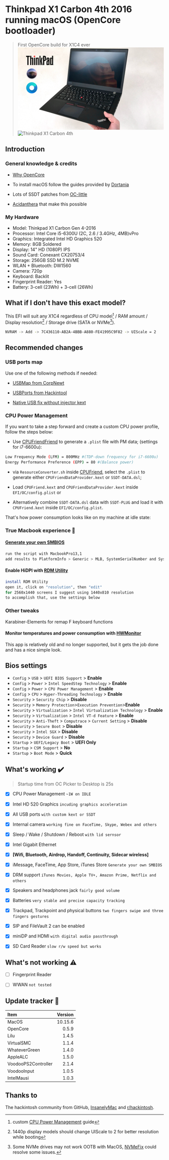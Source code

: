 # Thinkpad X1 Carbon 4th 2016 running macOS (OpenCore bootloader)

> First OpenCore build for X1C4 ever
![Thinkpad X1 Carbon 4th](/9655a000-777e-11ea-8d08-324a538ea84d.png)
![Thinkpad X1 Carbon 4th](/82284559-ADFC-4FF3-AABA-B98FD046EDB6.JPG)


## Introduction

### General knowledge & credits

* [Why OpenCore](https://dortania.github.io/OpenCore-Install-Guide/why-oc.html)

* To install macOS follow the guides provided by [Dortania](https://dortania.github.io)

* Lots of SSDT patches from [OC-little](https://translate.google.it/translate?sl=zh-CN&tl=en&u=https%3A%2F%2Fgithub.com%2Fdaliansky%2FOC-little)

* [Acidanthera](https://github.com/acidanthera) that make this possible


### My Hardware

* Model: Thinkpad X1 Carbon Gen 4-2016
* Processor: Intel Core i5-6300U (2C, 2.6 / 3.4GHz, 4MB)vPro
* Graphics: Integrated Intel HD Graphics 520
* Memory: 8GB Soldered
* Display: 14" HD (1080P) IPS
* Sound Card: Conexant CX20753/4
* Storage: 256GB SSD M.2 NVME
* WLAN + Bluetooth: DW1560
* Camera: 720p
* Keyboard: Backlit
* Fingerprint Reader: Yes
* Battery: 3-cell (23Wh) + 3-cell (26Wh)


## What if I don't have this exact model?


This EFI will suit any X1C4 regardless of CPU model[^1] / RAM amount / Display resolution[^2] / Storage drive (SATA or NVMe[^3]).

[^1]: custom [CPU Power Management](#cpu-power-management) guide

[^2]: 1440p display models should change UIScale to 2 for better resolution while booting
```sh
NVRAM -> Add -> 7C436110-AB2A-4BBB-A880-FE41995C9F82 -> UIScale = 2
```

[^3]: Some NVMe drives may not work OOTB with MacOS, [NVMeFix](https://github.com/acidanthera/NVMeFix) could resolve some issues.

## Recommended changes

### USB ports map

Use one of the following methods if needed:

* [USBMap from CorpNewt](https://github.com/corpnewt?tab=repositories)

* [USBPorts from Hackintool](https://github.com/headkaze/Hackintool)

* [Native USB fix without injector kext](https://www.olarila.com/topic/6878-guide-native-usb-fix-for-notebooks-no-injectorkext-required/?tab=comments#comment-88412)

### CPU Power Management

If you want to take a step forward and create a custom CPU power profile, follow the steps below:

* Use [CPUFriendFriend](https://github.com/corpnewt/CPUFriendFriend) to generate  a `.plist` file with PM data; (settings for i7-6600u):

```sh
Low Frequency Mode (LFM) = 800MHz #(TDP-down frequency for i7-6600u)
Energy Performance Preference (EPP) = 80 #(Balance power)
```
* via `ResourceConverter.sh` inside [CPUFriend](https://github.com/acidanthera/CPUFriend), select the `.plist` to generate either `CPUFriendDataProvider.kext` or `SSDT-DATA.dsl`;

* Load `CPUFriend.kext` and `CPUFriendDataProvider.kext` inside `EFI/OC/config.plist` or

* Alternatively combine `SSDT-DATA.dsl` data with `SSDT-PLUG` and load it with `CPUFriend.kext` inside `EFI/OC/config.plist`.

That's how power consumption looks like on my machine at idle state:


### True Macbook experience 

#### [Generate your own SMBIOS](https://github.com/corpnewt/GenSMBIOS)
```sh
run the script with MacbookPro13,1
add results to PlatformInfo > Generic > MLB, SystemSerialNumber and SystemUUID
```

#### Enable HiDPI with [RDM Utility](https://github.com/usr-sse2/RDM/releases)
```sh
install RDM Utility
open it, click on "resolution", then "edit"
for 2560x1440 screens I suggest using 1440x810 resolution
to accomplish that, use the settings below
```

### Other tweaks

Karabiner-Elements for remap F keyboard functions


#### Monitor temperatures and power consumption with [HWMonitor](https://github.com/kzlekk/HWSensors/releases)

This app is relatively old and no longer supported, but it gets the job done and has a nice simple look.

## Bios settings

* `Config` > `USB` > `UEFI BIOS Support` > **Enable**
* `Config` > `Power` > `Intel SpeedStep Technology` > **Enable**
* `Config` > `Power` > `CPU Power Management` > **Enable**
* `Config` > `CPU` > `Hyper-Threading Technology` > **Enable**
* `Security` > `Security Chip` > **Disable**
* `Security` > `Memory Protection`>`Execution Prevention`>**Enable**
* `Security` > `Virtualization` > `Intel Virtualization Technology` > **Enable**
* `Security` > `Virtualization` > `Intel VT-d Feature` > **Enable**
* `Security` > `Anti-Theft` > `Computrace` > `Current Setting` > **Disable**
* `Security` > `Secure Boot` > **Disable**
* `Security` > `Intel SGX` > **Disable**
* `Security` > `Device Guard` > **Disable**
* `Startup` > `UEFI/Legacy Boot` > **UEFI Only**
* `Startup` > `CSM Support` > **No**
* `Startup` > `Boot Mode` > **Quick**

## What's working ✔️

> Startup time from OC Picker to Desktop is 25s

- [x] CPU Power Management `~1W on IDLE`

- [x] Intel HD 520 Graphics `incuding graphics acceleration`

- [x] All USB ports `with custom kext or SSDT`

- [x] Internal camera `working fine on FaceTime, Skype, Webex and others`

- [x] Sleep / Wake / Shutdown / Reboot `with lid sernsor`

- [x] Intel Gigabit Ethernet

- [x] **[Wifi, Bluetooth, Airdrop, Handoff, Continuity, Sidecar wireless]**

- [x] iMessage, FaceTime, App Store, iTunes Store `Generate your own SMBIOS`

- [x] DRM support `iTunes Movies, Apple TV+, Amazon Prime, Netflix and others`

- [x] Speakers and headphones jack `fairly good volume`

- [x] Batteries `very stable and precise capacity tracking`

- [x] Trackpad, Trackpoint and physical buttons `two fingers swipe and three fingers gestures`

- [x] SIP and FileVault 2 can be enabled

- [x] miniDP and HDMI `with digital audio passthrough`

- [x] SD Card Reader `slow r/w speed but works`


## What's not working ⚠️

- [ ] Fingerprint Reader

- [ ] WWAN `not tested`

## Update tracker 🔄


| Item | Version |
| :--- | ---: |
| MacOS | 10.15.6 |
| OpenCore | 0.5.9 |
| Lilu | 1.4.5 |
| VirtualSMC | 1.1.4 |
| WhateverGreen | 1.4.0 |
| AppleALC | 1.5.0 |
| VoodooPS2Controller | 2.1.4 |
| VoodooInput | 1.0.5 |
| IntelMausi | 1.0.3 |


## Thanks to

The hackintosh community from GitHub, [InsanelyMac](https://www.insanelymac.com/forum/) and [r/hackintosh](https://www.reddit.com/r/hackintosh/).
